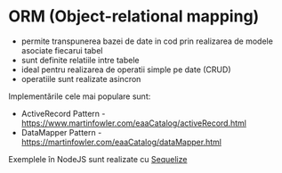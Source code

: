 # ORM (Object-relational mapping)

- permite transpunerea bazei de date in cod prin realizarea de modele asociate fiecarui tabel
- sunt definite relatiile intre tabele
- ideal pentru realizarea de operatii simple pe date (CRUD)
- operatiile sunt realizate asincron

Implementările cele mai populare sunt:
* ActiveRecord Pattern - https://www.martinfowler.com/eaaCatalog/activeRecord.html
* DataMapper Pattern - https://martinfowler.com/eaaCatalog/dataMapper.html

Exemplele în NodeJS sunt realizate cu [Sequelize](https://sequelize.org/)